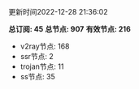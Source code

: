 更新时间2022-12-28 21:36:02

**总订阅: 45**
**总节点: 907**
**有效节点: 216**
- v2ray节点: 168
- ssr节点: 2
- trojan节点: 11
- ss节点: 35
